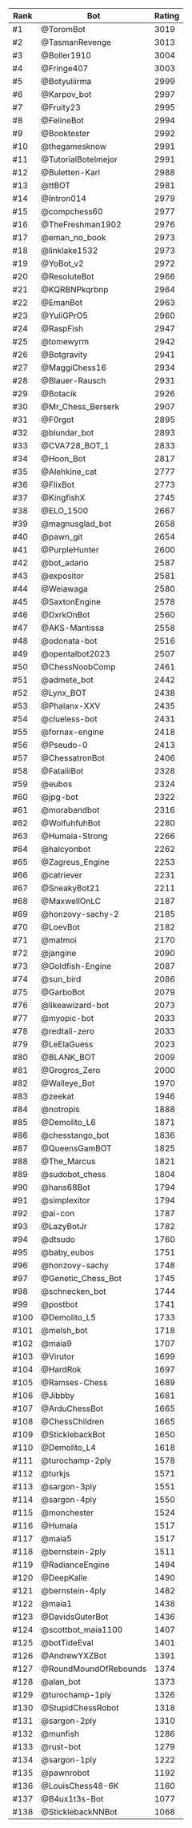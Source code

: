 Rank|Bot|Rating
---|---|---
#1|@ToromBot|3019
#2|@TasmanRevenge|3013
#3|@Boller1910|3004
#4|@Fringe407|3003
#5|@Botyuliirma|2999
#6|@Karpov_bot|2997
#7|@Fruity23|2995
#8|@FelineBot|2994
#9|@Booktester|2992
#10|@thegamesknow|2991
#11|@TutorialBotelmejor|2991
#12|@Buletten-Karl|2988
#13|@ttBOT|2981
#14|@Intron014|2979
#15|@compchess60|2977
#16|@TheFreshman1902|2976
#17|@eman_no_book|2973
#18|@linklake1532|2973
#19|@YoBot_v2|2972
#20|@ResoluteBot|2966
#21|@KQRBNPkqrbnp|2964
#22|@EmanBot|2963
#23|@YuliGPrO5|2960
#24|@RaspFish|2947
#25|@tomewyrm|2942
#26|@Botgravity|2941
#27|@MaggiChess16|2934
#28|@Blauer-Rausch|2931
#29|@Botacik|2926
#30|@Mr_Chess_Berserk|2907
#31|@F0rgot|2895
#32|@blundar_bot|2893
#33|@CVA728_BOT_1|2833
#34|@Hoon_Bot|2817
#35|@Alehkine_cat|2777
#36|@FlixBot|2773
#37|@KingfishX|2745
#38|@ELO_1500|2667
#39|@magnusglad_bot|2658
#40|@pawn_git|2654
#41|@PurpleHunter|2600
#42|@bot_adario|2587
#43|@expositor|2581
#44|@Weiawaga|2580
#45|@SaxtonEngine|2578
#46|@DxrkOnBot|2560
#47|@AKS-Mantissa|2558
#48|@odonata-bot|2516
#49|@opentalbot2023|2507
#50|@ChessNoobComp|2461
#51|@admete_bot|2442
#52|@Lynx_BOT|2438
#53|@Phalanx-XXV|2435
#54|@clueless-bot|2431
#55|@fornax-engine|2418
#56|@Pseudo-0|2413
#57|@ChessatronBot|2406
#58|@FataliiBot|2328
#59|@eubos|2324
#60|@jpg-bot|2322
#61|@morabandbot|2316
#62|@WolfuhfuhBot|2280
#63|@Humaia-Strong|2266
#64|@halcyonbot|2262
#65|@Zagreus_Engine|2253
#66|@catriever|2231
#67|@SneakyBot21|2211
#68|@MaxwellOnLC|2187
#69|@honzovy-sachy-2|2185
#70|@LoevBot|2182
#71|@matmoi|2170
#72|@jangine|2090
#73|@Goldfish-Engine|2087
#74|@sun_bird|2086
#75|@GarboBot|2079
#76|@likeawizard-bot|2073
#77|@myopic-bot|2033
#78|@redtail-zero|2033
#79|@LeElaGuess|2023
#80|@BLANK_BOT|2009
#81|@Grogros_Zero|2000
#82|@Walleye_Bot|1970
#83|@zeekat|1946
#84|@notropis|1888
#85|@Demolito_L6|1871
#86|@chesstango_bot|1836
#87|@QueensGamBOT|1825
#88|@The_Marcus|1821
#89|@sudobot_chess|1804
#90|@hans68Bot|1794
#91|@simplexitor|1794
#92|@ai-con|1787
#93|@LazyBotJr|1782
#94|@dtsudo|1760
#95|@baby_eubos|1751
#96|@honzovy-sachy|1748
#97|@Genetic_Chess_Bot|1745
#98|@schnecken_bot|1744
#99|@postbot|1741
#100|@Demolito_L5|1733
#101|@melsh_bot|1718
#102|@maia9|1707
#103|@Virutor|1699
#104|@HardRok|1697
#105|@Ramses-Chess|1689
#106|@Jibbby|1681
#107|@ArduChessBot|1665
#108|@ChessChildren|1665
#109|@SticklebackBot|1650
#110|@Demolito_L4|1618
#111|@turochamp-2ply|1578
#112|@turkjs|1571
#113|@sargon-3ply|1551
#114|@sargon-4ply|1550
#115|@monchester|1524
#116|@Humaia|1517
#117|@maia5|1517
#118|@bernstein-2ply|1511
#119|@RadianceEngine|1494
#120|@DeepKalle|1490
#121|@bernstein-4ply|1482
#122|@maia1|1438
#123|@DavidsGuterBot|1436
#124|@scottbot_maia1100|1407
#125|@botTideEval|1401
#126|@AndrewYXZBot|1391
#127|@RoundMoundOfRebounds|1374
#128|@alan_bot|1373
#129|@turochamp-1ply|1326
#130|@StupidChessRobot|1318
#131|@sargon-2ply|1310
#132|@munfish|1286
#133|@rust-bot|1279
#134|@sargon-1ply|1222
#135|@pawnrobot|1192
#136|@LouisChess48-6K|1160
#137|@B4ux1t3s-Bot|1077
#138|@SticklebackNNBot|1068
